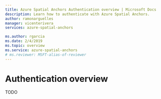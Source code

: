 ```yaml
---
title: Azure Spatial Anchors Authentication overview | Microsoft Docs
description: Learn how to authenticate with Azure Spatial Anchors.
author: ramonarguelles
manager: vicenterivera
services: azure-spatial-anchors

ms.author: rgarcia
ms.date: 2/4/2019
ms.topic: overview
ms.service: azure-spatial-anchors
# ms.reviewer: MSFT-alias-of-reviewer
---
```

# Authentication overview

TODO
